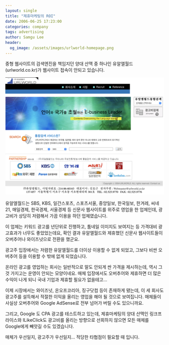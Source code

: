 ```yaml
---
layout: single
title: "제휴마케팅의 ROI"
date: 2006-06-25 17:23:00
categories: company
tags: advertising
author: Samgu Lee
header:
  og_image: /assets/images/urlworld-homepage.png
---
```


중형 웹사이트의 검색엔진을 책임지던 양대 산맥 중 하나인 유알엘월드(urlworld.co.kr)가 웹사이트 접속이 안되고 있습니다.

![유알엘월드 홈페이지](/assets/images/urlworld-homepage.png)

유알엘월드는 SBS, KBS, 일간스포츠, 스포츠서울, 중앙일보, 한국일보, 한겨레, 씨네21, 매일경제, 한국경제, 서울경제 등 신문사 웹사이트를 위주로 영업을 한 업체인데, 광고비가 상당히 저렴해서 가끔 이용을 하던 업체였습니다.

이 업체는 키워드 광고를 년단위로 진행하고, 툼네일 이미지도 보여지는 등 가격대비 광고효과가 너무도 좋았었는데요, 확인 결과 유알엘월드와 제휴했던 신문사 웹사이트들이 오버추어나 와이즈넛으로 전환을 했군요.

광고주 입장에서는 저렴한 유알엘월드를 더이상 이용할 수 없게 되었고, 그보다 비싼 오버추어 등을 이용할 수 밖에 없게 되었습니다.

온라인 광고를 영업하는 회사는 일반적으로 말도 안되게 싼 가격을 제시하는데, 역시 그것 가지고는 운영이 안되는 모양이네요. 매체 입장에서도 오버추어와 제휴하면 더 많은 수익이 나게 되니 국내 기업과 제휴할 필요가 없을테고...

이제 시장에서는 와이즈넛, 온오프코리아, 징구닷컴 등이 존재하게 됐는데, 이 세 회사도 광고주를 설득해서 적절한 이익을 올리는 영업을 해야 될 것으로 보여집니다. 매체들이 사실상 오버추어와 Google AdSense로 전부 넘어가 버릴 수도 있으니까요.

그리고, Google 도 CPA 광고를 테스트하고 있는데, 제휴마케팅의 양대 산맥인 링크프라이스와 ILikeClick도 광고비를 올리는 방향으로 선회하지 않으면 모든 매체를 Google에게 빼앗길 수도 있겠습니다.

매체가 우선일지, 광고주가 우선일지... 적당한 타협점이 필요할 때 입니다.

